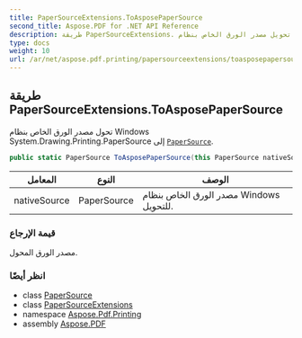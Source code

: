 ```yaml
---
title: PaperSourceExtensions.ToAsposePaperSource
second_title: Aspose.PDF for .NET API Reference
description: طريقة PaperSourceExtensions. تحويل مصدر الورق الخاص بنظام Windows System.Drawing.Printing.PaperSource إلى PaperSource
type: docs
weight: 10
url: /ar/net/aspose.pdf.printing/papersourceextensions/toasposepapersource/
---
```

## طريقة PaperSourceExtensions.ToAsposePaperSource

تحول مصدر الورق الخاص بنظام Windows System.Drawing.Printing.PaperSource إلى [`PaperSource`](../../papersource/).

```csharp
public static PaperSource ToAsposePaperSource(this PaperSource nativeSource)
```

| المعامل | النوع | الوصف |
| --- | --- | --- |
| nativeSource | PaperSource | مصدر الورق الخاص بنظام Windows للتحويل. |

### قيمة الإرجاع

مصدر الورق المحول.

### انظر أيضًا

* class [PaperSource](../../papersource/)
* class [PaperSourceExtensions](../)
* namespace [Aspose.Pdf.Printing](../../../aspose.pdf.printing/)
* assembly [Aspose.PDF](../../../)